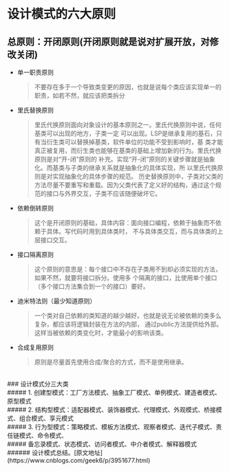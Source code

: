 设计模式的六大原则
=
总原则：开闭原则(开闭原则就是说对扩展开放，对修改关闭)<br/>
-
* 单一职责原则
  >不要存在多于一个导致类变更的原因，也就是说每个类应该实现单一的职责，如若不然，就应该把类拆分
* 里氏替换原则
   >里氏代换原则面向对象设计的基本原则之一。里氏代换原则中说，任何基类可以出现的地方，子类一定
   >可以出现。LSP是继承复用的基石，只有当衍生类可以替换掉基类，软件单位的功能不受到影响时，基
   >类才能真正被复用，而衍生类也能够在基类的基础上增加新的行为。里氏代换原则是对“开-闭”原则的
   >补充。实现“开-闭”原则的关键步骤就是抽象化。而基类与子类的继承关系就是抽象化的具体实现，所
   >以里氏代换原则是对实现抽象化的具体步骤的规范。
   >历史替换原则中，子类对父类的方法尽量不要重写和重载。因为父类代表了定义好的结构，通过这个规
   >范的接口与外界交互，子类不应该随便破坏它。
* 依赖倒转原则
   >这个是开闭原则的基础，具体内容：面向接口编程，依赖于抽象而不依赖于具体。写代码时用到具体类时，
   >不与具体类交互，而与具体类的上层接口交互。
* 接口隔离原则
  >这个原则的意思是：每个接口中不存在子类用不到却必须实现的方法，如果不然，就要将接口拆分。使用多
  >个隔离的接口，比使用单个接口（多个接口方法集合到一个的接口）要好。 
* 迪米特法则（最少知道原则）
  >一个类对自己依赖的类知道的越少越好。也就是说无论被依赖的类多么复杂，都应该将逻辑封装在方法的内部，
  >通过public方法提供给外部。这样当被依赖的类变化时，才能最小的影响该类。  
* 合成复用原则
  >原则是尽量首先使用合成/聚合的方式，而不是使用继承。
<br/>
### 设计模式分三大类<br/>
##### 1. 创建型模式：工厂方法模式、抽象工厂模式、单例模式、建造者模式、原型模式<br/>
##### 2. 结构型模式：适配器模式、装饰器模式、代理模式、外观模式、桥接模式、组合模式、享元模式<br/>
##### 3. 行为型模式：策略模式、模板方法模式、观察者模式、迭代子模式、责任链模式、命令模式、<br/>
##### 备忘录模式、状态模式、访问者模式、中介者模式、解释器模式<br/>
###### 设计模式总结。[原文地址](https://www.cnblogs.com/geek6/p/3951677.html)